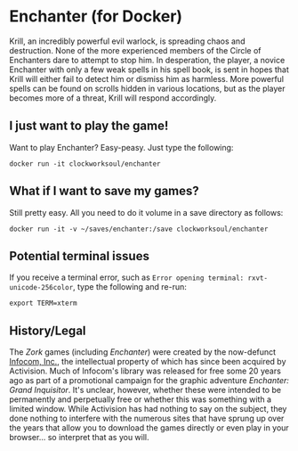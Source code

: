 # Enchanter (for Docker)

Krill, an incredibly powerful evil warlock, is spreading chaos and destruction. None of the more experienced members of the Circle of Enchanters dare to attempt to stop him. In desperation, the player, a novice Enchanter with only a few weak spells in his spell book, is sent in hopes that Krill will either fail to detect him or dismiss him as harmless. More powerful spells can be found on scrolls hidden in various locations, but as the player becomes more of a threat, Krill will respond accordingly.

## I just want to play the game!

Want to play Enchanter? Easy-peasy. Just type the following:

`docker run -it clockworksoul/enchanter`

## What if I want to save my games?

Still pretty easy. All you need to do it volume in a save directory as follows:

`docker run -it -v ~/saves/enchanter:/save clockworksoul/enchanter`

## Potential terminal issues

If you receive a terminal error, such as `Error opening terminal: rxvt-unicode-256color`, type the following and re-run:

```export TERM=xterm```

## History/Legal
The _Zork_ games (including _Enchanter_) were created by the now-defunct [Infocom, Inc.](https://en.wikipedia.org/wiki/Infocom), the intellectual property of which has since been acquired by Activision. Much of Infocom's library was released for free some 20 years ago as part of a promotional campaign for the graphic adventure _Enchanter: Grand Inquisitor_.  It's unclear, however, whether these were intended to be permanently and perpetually free or whether this was something with a limited window. While Activision has had nothing to say on the subject, they done nothing to interfere with the numerous sites that have sprung up over the years that allow you to download the games directly or even play in your browser... so interpret that as you will.
